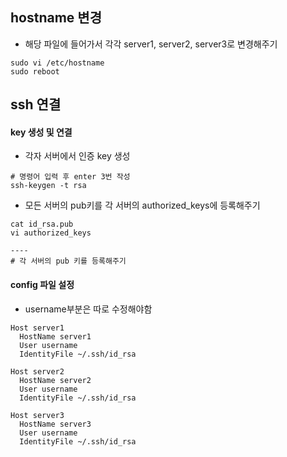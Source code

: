 ## hostname 변경

- 해당 파일에 들어가서 각각 server1, server2, server3로 변경해주기 
```
sudo vi /etc/hostname
sudo reboot
```

## ssh 연결

#### key 생성 및 연결 
- 각자 서버에서 인증 key 생성 
```
# 명령어 입력 후 enter 3번 작성
ssh-keygen -t rsa
```

- 모든 서버의 pub키를 각 서버의 authorized_keys에 등록해주기 
```
cat id_rsa.pub
vi authorized_keys

----
# 각 서버의 pub 키를 등록해주기 
```

#### config 파일 설정
- username부분은 따로 수정해야함
```
Host server1
  HostName server1
  User username
  IdentityFile ~/.ssh/id_rsa

Host server2
  HostName server2
  User username
  IdentityFile ~/.ssh/id_rsa

Host server3
  HostName server3
  User username
  IdentityFile ~/.ssh/id_rsa
```
